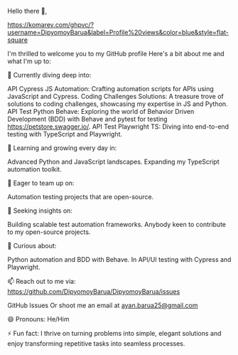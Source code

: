 Hello there 👋,

https://komarev.com/ghpvc/?username=DipyomoyBarua&label=Profile%20views&color=blue&style=flat-square


I'm thrilled to welcome you to my GitHub profile Here's a bit about me and what I'm up to:

🔭 Currently diving deep into:

API Cypress JS Automation: Crafting automation scripts for APIs using JavaScript and Cypress.
Coding Challenges Solutions: A treasure trove of solutions to coding challenges, showcasing my expertise in JS and Python.
API Test Python Behave: Exploring the world of Behavior Driven Development (BDD) with Behave and pytest for testing https://petstore.swagger.io/.
API Test Playwright TS: Diving into end-to-end testing with TypeScript and Playwright.

🌱 Learning and growing every day in:

Advanced Python and JavaScript landscapes.
Expanding my TypeScript automation toolkit.

👯 Eager to team up on:

Automation testing projects that are open-source.

🤔 Seeking insights on:

Building scalable test automation frameworks.
Anybody keen to contribute to my open-source projects.

💬 Curious about:

Python automation and BDD with Behave.
In API/UI testing with Cypress and Playwright.


📫 Reach out to me via: https://github.com/DipyomoyBarua/DipyomoyBarua/issues

GitHub Issues
Or shoot me an email at ayan.barua25@gmail.com

😄 Pronouns: He/Him

⚡ Fun fact: I thrive on turning problems into simple, elegant solutions and enjoy transforming repetitive tasks into seamless processes.



